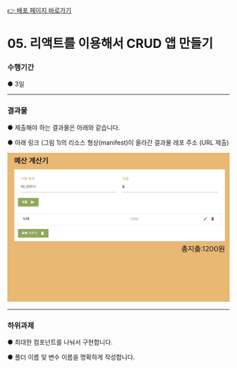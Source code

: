 >
[👉 배포 페이지 바로가기](https://sj70.github.io/Budget_Calculator/)

# 05. 리액트를 이용해서 CRUD 앱 만들기

### 수행기간

● 3일

---
### 결과물

● 제출해야 하는 결과물은 아래와 같습니다.

● 아래 링크 (그림 1)의 리소스 형상(manifest)이 올라간 결과물 레포 주소 (URL 제출)

![img](./img/budget-calculator-ref.gif)

---
### 하위과제

● 최대한 컴포넌트를 나눠서 구현합니다.

● 폴더 이름 및 변수 이름을 명확하게 작성합니다.